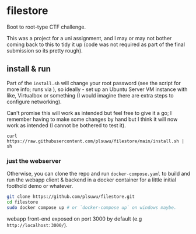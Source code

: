 # filestore

Boot to root-type CTF challenge. 

This was a project for a uni assignment, and I may or may not bother coming back to this to tidy it up (code was not required as part of the final submission so its pretty rough).

## install & run

Part of the `install.sh` will change your root password (see the script for more info; runs via ), so ideally - set up an Ubuntu Server VM instance with like, Virtualbox or something (I would imagine there are extra steps to configure networking). 

Can't promise this will work as intended but feel free to give it a go; I remember having to make some changes by hand but I think it will now work as intended (I cannot be bothered to test it).

```
curl https://raw.githubusercontent.com/plsuwu/filestore/main/install.sh | sh 
```

### just the webserver

Otherwise, you can clone the repo and run `docker-compose.yaml` to build and run the webapp client & backend in a docker container for a little initial foothold demo or whatever. 

```bash
git clone https://github.com/plsuwu/filestore.git
cd filestore
sudo docker compose up # or `docker-compose up` on windows maybe.
```

webapp front-end exposed on port 3000 by default (e.g `http://localhost:3000/`).

